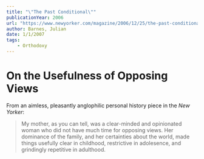 ```yaml
---
title: "\"The Past Conditional\""
publicationYear: 2006
url: "https://www.newyorker.com/magazine/2006/12/25/the-past-conditional"
author: Barnes, Julian
date: 1/1/2007
tags:
    - Orthodoxy
---
```


# On the Usefulness of Opposing Views

From an aimless, pleasantly anglophilic personal history piece in the _New Yorker_:

> My mother, as you can tell, was a clear-minded and opinionated woman who did not have much time for opposing views.  Her dominance of the family, and her certainties about the world, made things usefully clear in childhood, restrictive in adolesence, and grindingly repetitive in adulthood.
